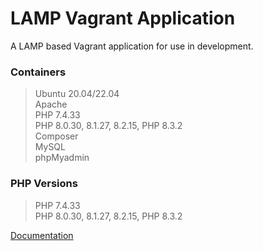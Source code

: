 # LAMP Vagrant Application

A LAMP based Vagrant application for use in development.

### Containers
> Ubuntu 20.04/22.04  
> Apache  
> PHP 7.4.33  
> PHP 8.0.30, 8.1.27, 8.2.15, PHP 8.3.2  
> Composer  
> MySQL  
> phpMyadmin  

### PHP Versions
> PHP 7.4.33  
> PHP 8.0.30, 8.1.27, 8.2.15, PHP 8.3.2

[Documentation](./resources/vagrant/VagrantReadme.md) 
